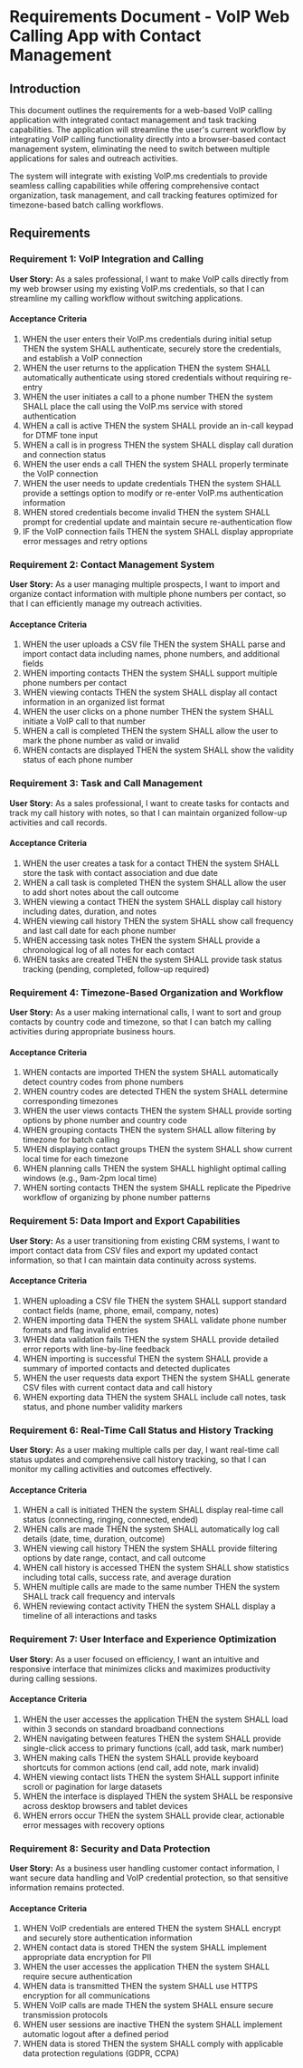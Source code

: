 # Requirements Document - VoIP Web Calling App with Contact Management

## Introduction

This document outlines the requirements for a web-based VoIP calling application with integrated contact management and task tracking capabilities. The application will streamline the user's current workflow by integrating VoIP calling functionality directly into a browser-based contact management system, eliminating the need to switch between multiple applications for sales and outreach activities.

The system will integrate with existing VoIP.ms credentials to provide seamless calling capabilities while offering comprehensive contact organization, task management, and call tracking features optimized for timezone-based batch calling workflows.

## Requirements

### Requirement 1: VoIP Integration and Calling

**User Story:** As a sales professional, I want to make VoIP calls directly from my web browser using my existing VoIP.ms credentials, so that I can streamline my calling workflow without switching applications.

#### Acceptance Criteria

1. WHEN the user enters their VoIP.ms credentials during initial setup THEN the system SHALL authenticate, securely store the credentials, and establish a VoIP connection
2. WHEN the user returns to the application THEN the system SHALL automatically authenticate using stored credentials without requiring re-entry
3. WHEN the user initiates a call to a phone number THEN the system SHALL place the call using the VoIP.ms service with stored authentication
4. WHEN a call is active THEN the system SHALL provide an in-call keypad for DTMF tone input
5. WHEN a call is in progress THEN the system SHALL display call duration and connection status
6. WHEN the user ends a call THEN the system SHALL properly terminate the VoIP connection
7. WHEN the user needs to update credentials THEN the system SHALL provide a settings option to modify or re-enter VoIP.ms authentication information
8. WHEN stored credentials become invalid THEN the system SHALL prompt for credential update and maintain secure re-authentication flow
9. IF the VoIP connection fails THEN the system SHALL display appropriate error messages and retry options

### Requirement 2: Contact Management System

**User Story:** As a user managing multiple prospects, I want to import and organize contact information with multiple phone numbers per contact, so that I can efficiently manage my outreach activities.

#### Acceptance Criteria

1. WHEN the user uploads a CSV file THEN the system SHALL parse and import contact data including names, phone numbers, and additional fields
2. WHEN importing contacts THEN the system SHALL support multiple phone numbers per contact
3. WHEN viewing contacts THEN the system SHALL display all contact information in an organized list format
4. WHEN the user clicks on a phone number THEN the system SHALL initiate a VoIP call to that number
5. WHEN a call is completed THEN the system SHALL allow the user to mark the phone number as valid or invalid
6. WHEN contacts are displayed THEN the system SHALL show the validity status of each phone number

### Requirement 3: Task and Call Management

**User Story:** As a sales professional, I want to create tasks for contacts and track my call history with notes, so that I can maintain organized follow-up activities and call records.

#### Acceptance Criteria

1. WHEN the user creates a task for a contact THEN the system SHALL store the task with contact association and due date
2. WHEN a call task is completed THEN the system SHALL allow the user to add short notes about the call outcome
3. WHEN viewing a contact THEN the system SHALL display call history including dates, duration, and notes
4. WHEN viewing call history THEN the system SHALL show call frequency and last call date for each phone number
5. WHEN accessing task notes THEN the system SHALL provide a chronological log of all notes for each contact
6. WHEN tasks are created THEN the system SHALL provide task status tracking (pending, completed, follow-up required)

### Requirement 4: Timezone-Based Organization and Workflow

**User Story:** As a user making international calls, I want to sort and group contacts by country code and timezone, so that I can batch my calling activities during appropriate business hours.

#### Acceptance Criteria

1. WHEN contacts are imported THEN the system SHALL automatically detect country codes from phone numbers
2. WHEN country codes are detected THEN the system SHALL determine corresponding timezones
3. WHEN the user views contacts THEN the system SHALL provide sorting options by phone number and country code
4. WHEN grouping contacts THEN the system SHALL allow filtering by timezone for batch calling
5. WHEN displaying contact groups THEN the system SHALL show current local time for each timezone
6. WHEN planning calls THEN the system SHALL highlight optimal calling windows (e.g., 9am-2pm local time)
7. WHEN sorting contacts THEN the system SHALL replicate the Pipedrive workflow of organizing by phone number patterns

### Requirement 5: Data Import and Export Capabilities

**User Story:** As a user transitioning from existing CRM systems, I want to import contact data from CSV files and export my updated contact information, so that I can maintain data continuity across systems.

#### Acceptance Criteria

1. WHEN uploading a CSV file THEN the system SHALL support standard contact fields (name, phone, email, company, notes)
2. WHEN importing data THEN the system SHALL validate phone number formats and flag invalid entries
3. WHEN data validation fails THEN the system SHALL provide detailed error reports with line-by-line feedback
4. WHEN importing is successful THEN the system SHALL provide a summary of imported contacts and detected duplicates
5. WHEN the user requests data export THEN the system SHALL generate CSV files with current contact data and call history
6. WHEN exporting data THEN the system SHALL include call notes, task status, and phone number validity markers

### Requirement 6: Real-Time Call Status and History Tracking

**User Story:** As a user making multiple calls per day, I want real-time call status updates and comprehensive call history tracking, so that I can monitor my calling activities and outcomes effectively.

#### Acceptance Criteria

1. WHEN a call is initiated THEN the system SHALL display real-time call status (connecting, ringing, connected, ended)
2. WHEN calls are made THEN the system SHALL automatically log call details (date, time, duration, outcome)
3. WHEN viewing call history THEN the system SHALL provide filtering options by date range, contact, and call outcome
4. WHEN call history is accessed THEN the system SHALL show statistics including total calls, success rate, and average duration
5. WHEN multiple calls are made to the same number THEN the system SHALL track call frequency and intervals
6. WHEN reviewing contact activity THEN the system SHALL display a timeline of all interactions and tasks

### Requirement 7: User Interface and Experience Optimization

**User Story:** As a user focused on efficiency, I want an intuitive and responsive interface that minimizes clicks and maximizes productivity during calling sessions.

#### Acceptance Criteria

1. WHEN the user accesses the application THEN the system SHALL load within 3 seconds on standard broadband connections
2. WHEN navigating between features THEN the system SHALL provide single-click access to primary functions (call, add task, mark number)
3. WHEN making calls THEN the system SHALL provide keyboard shortcuts for common actions (end call, add note, mark invalid)
4. WHEN viewing contact lists THEN the system SHALL support infinite scroll or pagination for large datasets
5. WHEN the interface is displayed THEN the system SHALL be responsive across desktop browsers and tablet devices
6. WHEN errors occur THEN the system SHALL provide clear, actionable error messages with recovery options

### Requirement 8: Security and Data Protection

**User Story:** As a business user handling customer contact information, I want secure data handling and VoIP credential protection, so that sensitive information remains protected.

#### Acceptance Criteria

1. WHEN VoIP credentials are entered THEN the system SHALL encrypt and securely store authentication information
2. WHEN contact data is stored THEN the system SHALL implement appropriate data encryption for PII
3. WHEN the user accesses the application THEN the system SHALL require secure authentication
4. WHEN data is transmitted THEN the system SHALL use HTTPS encryption for all communications
5. WHEN VoIP calls are made THEN the system SHALL ensure secure transmission protocols
6. WHEN user sessions are inactive THEN the system SHALL implement automatic logout after a defined period
7. WHEN data is stored THEN the system SHALL comply with applicable data protection regulations (GDPR, CCPA)